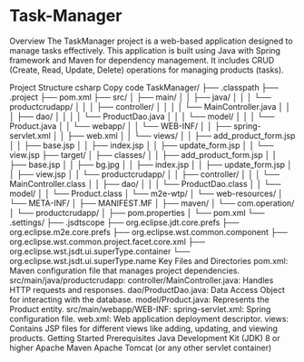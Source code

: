 # Task-Manager
 
Overview
The TaskManager project is a web-based application designed to manage tasks effectively. This application is built using Java with Spring framework and Maven for dependency management. It includes CRUD (Create, Read, Update, Delete) operations for managing products (tasks).

Project Structure
csharp
Copy code
TaskManager/
├── .classpath
├── .project
├── pom.xml
├── src/
│   ├── main/
│   │   ├── java/
│   │   │   └── productcrudapp/
│   │   │       ├── controller/
│   │   │       │   └── MainController.java
│   │   │       ├── dao/
│   │   │       │   └── ProductDao.java
│   │   │       └── model/
│   │   │           └── Product.java
│   │   └── webapp/
│   │       └── WEB-INF/
│   │           ├── spring-servlet.xml
│   │           ├── web.xml
│   │           └── views/
│   │               ├── add_product_form.jsp
│   │               ├── base.jsp
│   │               ├── index.jsp
│   │               ├── update_form.jsp
│   │               └── view.jsp
├── target/
│   ├── classes/
│   │   ├── add_product_form.jsp
│   │   ├── base.jsp
│   │   ├── bg.jpg
│   │   ├── index.jsp
│   │   ├── update_form.jsp
│   │   ├── view.jsp
│   │   └── productcrudapp/
│   │       ├── controller/
│   │       │   └── MainController.class
│   │       ├── dao/
│   │       │   └── ProductDao.class
│   │       └── model/
│   │           └── Product.class
│   └── m2e-wtp/
│       └── web-resources/
│           └── META-INF/
│               ├── MANIFEST.MF
│               ├── maven/
│                   └── com.operation/
│                       └── productcrudapp/
│                           ├── pom.properties
│                           └── pom.xml
└── .settings/
    ├── .jsdtscope
    ├── org.eclipse.jdt.core.prefs
    ├── org.eclipse.m2e.core.prefs
    ├── org.eclipse.wst.common.component
    ├── org.eclipse.wst.common.project.facet.core.xml
    ├── org.eclipse.wst.jsdt.ui.superType.container
    └── org.eclipse.wst.jsdt.ui.superType.name
Key Files and Directories
pom.xml: Maven configuration file that manages project dependencies.
src/main/java/productcrudapp:
controller/MainController.java: Handles HTTP requests and responses.
dao/ProductDao.java: Data Access Object for interacting with the database.
model/Product.java: Represents the Product entity.
src/main/webapp/WEB-INF:
spring-servlet.xml: Spring configuration file.
web.xml: Web application deployment descriptor.
views: Contains JSP files for different views like adding, updating, and viewing products.
Getting Started
Prerequisites
Java Development Kit (JDK) 8 or higher
Apache Maven
Apache Tomcat (or any other servlet container)
